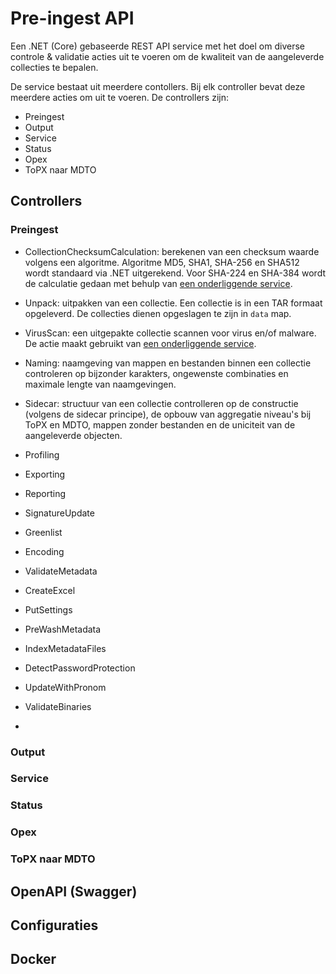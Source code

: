 # Pre-ingest API

Een .NET (Core) gebaseerde REST API service met het doel om diverse controle & validatie acties uit te voeren om de kwaliteit van de aangeleverde collecties te bepalen. 

De service bestaat uit meerdere contollers. Bij elk controller bevat deze meerdere acties om uit te voeren. De controllers zijn:
- Preingest
- Output
- Service
- Status
- Opex
- ToPX naar MDTO

## Controllers

### Preingest
- CollectionChecksumCalculation: berekenen van een checksum waarde volgens een algoritme. Algoritme MD5, SHA1, SHA-256 en SHA512 wordt standaard via .NET uitgerekend. Voor SHA-224 en SHA-384 wordt de calculatie gedaan met behulp van [een onderliggende service](https://github.com/noord-hollandsarchief/preingest-mdto-utilities).

- Unpack: uitpakken van een collectie. Een collectie is in een TAR formaat opgeleverd. De collecties dienen opgeslagen te zijn in `data` map.

- VirusScan: een uitgepakte collectie scannen voor virus en/of malware. De actie maakt gebruikt van [een onderliggende service](https://hub.docker.com/r/clamav/clamav). 

- Naming: naamgeving van mappen en bestanden binnen een collectie controleren op bijzonder karakters, ongewenste combinaties en maximale lengte van naamgevingen.

- Sidecar: structuur van een collectie controlleren op de constructie (volgens de sidecar principe), de opbouw van aggregatie niveau's bij ToPX en MDTO, mappen zonder bestanden en de uniciteit van de aangeleverde objecten.

- Profiling
- Exporting
- Reporting
- SignatureUpdate
- Greenlist
- Encoding
- ValidateMetadata
- CreateExcel
- PutSettings
- PreWashMetadata
- IndexMetadataFiles
- DetectPasswordProtection
- UpdateWithPronom
- ValidateBinaries
- 

### Output
### Service
### Status
### Opex
### ToPX naar MDTO

## OpenAPI (Swagger)

## Configuraties

## Docker



